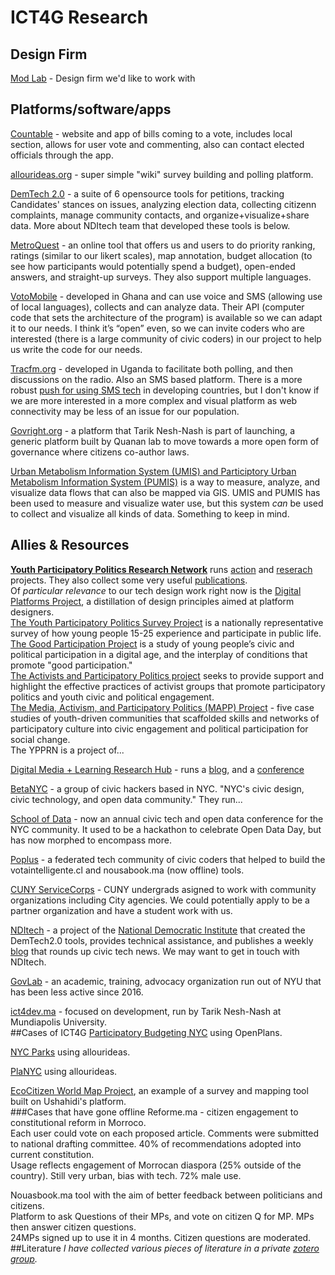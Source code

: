 # ICT4G Research

## Design Firm
[Mod Lab](https://mod-lab.com/) - Design firm we'd like to work with 

## Platforms/software/apps
[Countable](https://www.countable.us/) - website and app of bills coming to a vote, includes local section, allows for user vote and commenting, also can contact elected officials through the app.  

[allourideas.org](http://allourideas.org/) - super simple "wiki" survey building and polling platform.  

[DemTech 2.0](https://nditech.org/projects) - a suite of 6 opensource tools for petitions, tracking Candidates' stances on issues, analyzing election data, collecting citizenn complaints, manage community contacts, and organize+visualize+share data. More about NDItech team that developed these tools is below.

[MetroQuest](http://metroquest.com/) - an online tool that offers us and users to do priority ranking, ratings (similar to our likert scales), map annotation, budget allocation (to see how participants would potentially spend a budget), open-ended answers, and straight-up surveys. They also support multiple languages.

[VotoMobile](https://www.votomobile.org/) - developed in Ghana and can use voice and SMS (allowing use of local languages), collects and can analyze data. Their API (computer code that sets the architecture of the program) is available so we can adapt it to our needs. I think it’s “open” even, so we can invite coders who are interested (there is a large community of civic coders) in our project to help us write the code for our needs.  

[Tracfm.org](http://tracfm.org/) - developed in Uganda to facilitate both polling, and then discussions on the radio. Also an SMS based platform. There is a more robust [push for using SMS tech](http://www.ictworks.org/2017/01/09/4-reasons-for-large-scale-sms-text-surveys-in-developing-countries/) in developing countries, but I don't know if we are more interested in a more complex and visual platform as web connectivity may be less of an issue for our population.

[Govright.org](http://govright.org/) - a platform that Tarik Nesh-Nash is part of launching, a generic platform built by Quanan lab to move towards a more open form of governance where citizens co-author laws.  

[Urban Metabolism Information System (UMIS) and Participtory Urban Metabolism Information System (PUMIS)](http://ecocitizenworldmap.org/understanding-your-city-by-understanding-its-flow-towards-participatory-urban-metabolism-information-systems/) is a way to measure, analyze, and visualize data flows that can also be mapped via GIS. UMIS and PUMIS has been used to measure and visualize water use, but this system _can_ be used to collect and visualize all kinds of data. Something to keep in mind.  

## Allies & Resources  
**[Youth Participatory Politics Research Network](http://ypp.dmlcentral.net/)** runs [action](http://ypp.dmlcentral.net/action-projects) and [reserach](http://ypp.dmlcentral.net/research-projects) projects. They also collect some very useful [publications](http://ypp.dmlcentral.net/publications).   
Of _particular relevance_ to our tech design work right now is the [Digital Platforms Project](http://ypp.dmlcentral.net/projects/digital-platforms-project), a distillation of design principles aimed at platform designers.  
[The Youth Participatory Politics Survey Project](http://ypp.dmlcentral.net/projects/youth-participatory-politics-survey-project) is a nationally representative survey of how young people 15-25 experience and participate in public life.  
[The Good Participation Project](http://ypp.dmlcentral.net/projects/good-participation-project) is a study of young people’s civic and political participation in a digital age, and the interplay of conditions that promote "good participation."  
[The Activists and Participatory Politics project](http://ypp.dmlcentral.net/projects/activists-and-participatory-politics) seeks to provide support and highlight the effective practices of activist groups that promote participatory politics and youth civic and political engagement.  
[The Media, Activism, and Participatory Politics (MAPP) Project](http://ypp.dmlcentral.net/projects/media-activism-and-participatory-politics) - five case studies of youth-driven communities that scaffolded skills and networks of participatory culture into civic engagement and political participation for social change.  
The YPPRN is a project of...  

[Digital Media + Learning Research Hub](http://dmlhub.net/) - runs a [blog](http://dmlcentral.net/), and a [conference](http://dmlhub.net/conference/)  

[BetaNYC](https://beta.nyc/) - a group of civic hackers based in NYC. "NYC's civic design, civic technology, and open data community." They run...  

[School of Data](https://schoolofdata.nyc/open-call-for-school-of-data-session-proposals/) - now an annual civic tech and open data conference for the NYC community. It used to be a hackathon to celebrate Open Data Day, but has now morphed to encompass more.  

[Poplus](http://poplus.org) - a federated tech community of civic coders that helped to build the votaintelligente.cl and nousabook.ma (now offline) tools.  

[CUNY ServiceCorps](http://www1.cuny.edu/sites/servicecorps/community-partners/current/) - CUNY undergrads asigned to work with community organizations including City agencies. We could potentially apply to be a partner organization and have a student work with us.  

[NDItech](https://nditech.org) - a project of the [National Democratic Institute](https://www.demworks.org/) that created the DemTech2.0 tools, provides technical assistance, and publishes a weekly [blog](https://nditech.org/blog) that rounds up civic tech news. We may want to get in touch with NDItech.  

[GovLab](http://govlab.org) - an academic, training, advocacy organization run out of NYU that has been less active since 2016.  

[ict4dev.ma](http://ict4dev.ma) - focused on development, run by Tarik Nesh-Nash at Mundiapolis University.  
##Cases of ICT4G
[Participatory Budgeting NYC](http://ideas.pbnyc.org/page/about) using OpenPlans.  

[NYC Parks](http://blog.allourideas.org/post/49023446765/new-york-city-parks) using allourideas.  

[PlaNYC](http://blog.allourideas.org/post/6326304438/making-new-york-greener-and-greater) using allourideas.  

[EcoCitizen World Map Project](http://ecocitizenworldmap.org/), an example of a survey and mapping tool built on Ushahidi's platform.  
###Cases that have gone offline
Reforme.ma - citizen engagement to constitutional reform in Morroco.    
Each user could vote on each proposed article. Comments were submitted to national drafting committee. 40% of recommendations adopted into current constitution.  
Usage reflects engagement of Morrocan diaspora (25% outside of the country). Still very urban, bias with tech. 72% male use.  

Nouasbook.ma tool with the aim of better feedback between politicians and citizens.  
Platform to ask Questions of their MPs, and vote on citizen Q for MP. MPs then answer citizen questions.  
24MPs signed up to use it in 4 months. Citizen questions are moderated.  
##Literature
_I have collected various pieces of literature in a private [zotero group](https://www.zotero.org/groups/1014911)._  
